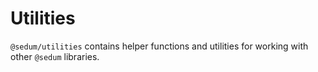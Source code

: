 # Utilities

`@sedum/utilities` contains helper functions and utilities for working with other `@sedum` libraries.